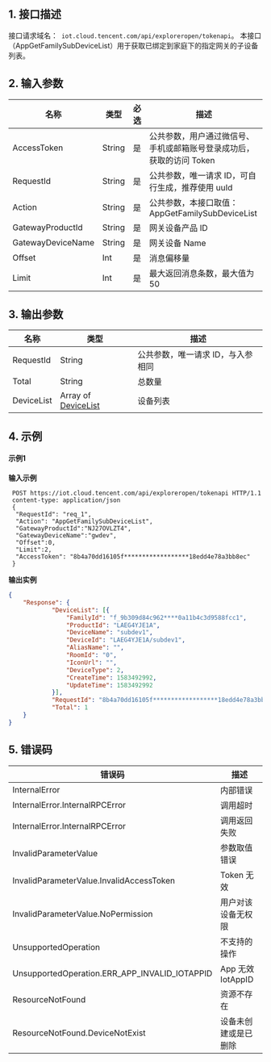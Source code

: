 ## 1. 接口描述

接口请求域名：` iot.cloud.tencent.com/api/exploreropen/tokenapi`。
本接口（AppGetFamilySubDeviceList）用于获取已绑定到家庭下的指定网关的子设备列表。

## 2. 输入参数

| 名称              | 类型   | 必选 | 描述                                                         |
| ----------------- | ------ | ---- | ------------------------------------------------------------ |
| AccessToken       | String | 是   | 公共参数，用户通过微信号、手机或邮箱账号登录成功后，获取的访问 Token |
| RequestId         | String | 是   | 公共参数，唯一请求 ID，可自行生成，推荐使用 uuId              |
| Action            | String | 是   | 公共参数，本接口取值：AppGetFamilySubDeviceList              |
| GatewayProductId  | String | 是   | 网关设备产品 ID                                              |
| GatewayDeviceName | String | 是   | 网关设备 Name                                                |
| Offset            | Int    | 是   | 消息偏移量                                                   |
| Limit             | Int    | 是   | 最大返回消息条数，最大值为50                                |

## 3. 输出参数

| 名称       | 类型                                               | 描述                             |
| ---------- | -------------------------------------------------- | -------------------------------- |
| RequestId  | String                                             | 公共参数，唯一请求 ID，与入参相同 |
| Total      | String                                             | 总数量                           |
| DeviceList | Array of [DeviceList](https://cloud.tencent.com/document/product/1081/40780#devicelist) | 设备列表                         |

## 4. 示例

#### 示例1

**输入示例**

```HTTP
 POST https://iot.cloud.tencent.com/api/exploreropen/tokenapi HTTP/1.1
 content-type: application/json 
 {
  "RequestId": "req_1",
  "Action": "AppGetFamilySubDeviceList",
  "GatewayProductId":"NJ27OVLZT4",
  "GatewayDeviceName":"gwdev",
  "Offset":0,
  "Limit":2,
  "AccessToken": "8b4a70dd16105f******************18edd4e78a3bb8ec"
 }
```

**输出实例**

```json
{
	"Response": {
			"DeviceList": [{
				"FamilyId": "f_9b309d84c962****0a11b4c3d9588fcc1",
				"ProductId": "LAEG4YJE1A",
				"DeviceName": "subdev1",
				"DeviceId": "LAEG4YJE1A/subdev1",
				"AliasName": "",
				"RoomId": "0",
				"IconUrl": "",
				"DeviceType": 2,
				"CreateTime": 1583492992,
				"UpdateTime": 1583492992
			}],
			"RequestId": "8b4a70dd16105f******************18edd4e78a3bb8ec",
			"Total": 1
	}
} 
```


## 5. 错误码

| 错误码                                        | 描述                 |
| --------------------------------------------- | -------------------- |
| InternalError                                 | 内部错误             |
| InternalError.InternalRPCError                | 调用超时             |
| InternalError.InternalRPCError                | 调用返回失败         |
| InvalidParameterValue                         | 参数取值错误         |
| InvalidParameterValue.InvalidAccessToken      | Token 无效            |
| InvalidParameterValue.NoPermission            | 用户对该设备无权限   |
| UnsupportedOperation                          | 不支持的操作         |
| UnsupportedOperation.ERR_APP_INVALID_IOTAPPID | App 无效 IotAppID      |
| ResourceNotFound                              | 资源不存在           |
| ResourceNotFound.DeviceNotExist               | 设备未创建或是已删除 |
